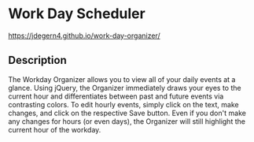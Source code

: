 # Work Day Scheduler

https://jdegern4.github.io/work-day-organizer/

## Description
The Workday Organizer allows you to view all of your daily events at a glance. Using jQuery, the Organizer immediately draws your eyes to the current hour and differentiates between past and future events via contrasting colors. To edit hourly events, simply click on the text, make changes, and click on the respective Save button. Even if you don't make any changes for hours (or even days), the Organizer will still highlight the current hour of the workday.


